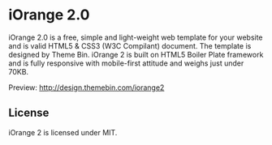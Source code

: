 iOrange 2.0
=========

iOrange 2.0 is a free, simple and light-weight web template for your website and is valid HTML5 & CSS3 (W3C Compilant) document. The template is designed by Theme Bin. iOrange 2 is built on HTML5 Boiler Plate framework and is fully responsive with mobile-first attitude and weighs just under 70KB.

Preview: http://design.themebin.com/iorange2

## License

iOrange 2 is licensed under MIT.